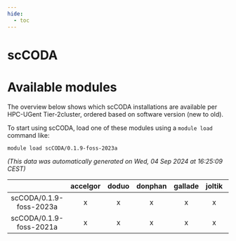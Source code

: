 ```yaml
---
hide:
  - toc
---
```


scCODA
======

# Available modules


The overview below shows which scCODA installations are available per HPC-UGent Tier-2cluster, ordered based on software version (new to old).

To start using scCODA, load one of these modules using a `module load` command like:

```shell
module load scCODA/0.1.9-foss-2023a
```

*(This data was automatically generated on Wed, 04 Sep 2024 at 16:25:09 CEST)*  

| |accelgor|doduo|donphan|gallade|joltik|shinx|skitty|
| :---: | :---: | :---: | :---: | :---: | :---: | :---: | :---: |
|scCODA/0.1.9-foss-2023a|x|x|x|x|x|x|x|
|scCODA/0.1.9-foss-2021a|x|x|x|x|x|-|x|
